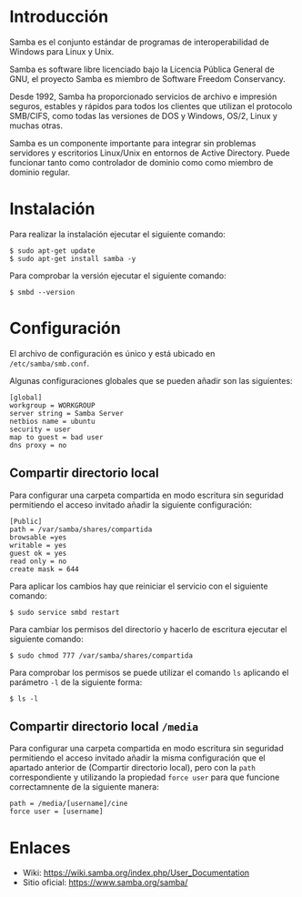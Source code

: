 # Introducción
Samba es el conjunto estándar de programas de interoperabilidad de Windows para Linux y Unix.

Samba es software libre licenciado bajo la Licencia Pública General de GNU, el proyecto Samba es miembro de Software Freedom Conservancy.

Desde 1992, Samba ha proporcionado servicios de archivo e impresión seguros, estables y rápidos para todos los clientes que utilizan el protocolo SMB/CIFS, como todas las versiones de DOS y Windows, OS/2, Linux y muchas otras.

Samba es un componente importante para integrar sin problemas servidores y escritorios Linux/Unix en entornos de Active Directory. Puede funcionar tanto como controlador de dominio como como miembro de dominio regular.

# Instalación

Para realizar la instalación ejecutar el siguiente comando:
```
$ sudo apt-get update
$ sudo apt-get install samba -y
```

Para comprobar la versión ejecutar el siguiente comando:
```
$ smbd --version
```


# Configuración
El archivo de configuración es único y está ubicado en `/etc/samba/smb.conf`.

Algunas configuraciones globales que se pueden añadir son las siguientes:
```
[global]
workgroup = WORKGROUP
server string = Samba Server
netbios name = ubuntu
security = user
map to guest = bad user
dns proxy = no
```

## Compartir directorio local

Para configurar una carpeta compartida en modo escritura sin seguridad permitiendo el acceso invitado añadir la siguiente configuración:
```
[Public]
path = /var/samba/shares/compartida
browsable =yes
writable = yes
guest ok = yes
read only = no
create mask = 644
```

Para aplicar los cambios hay que reiniciar el servicio con el siguiente comando:
```
$ sudo service smbd restart
```

Para cambiar los permisos del directorio y hacerlo de escritura ejecutar el siguiente comando:
```
$ sudo chmod 777 /var/samba/shares/compartida
```

Para comprobar los permisos se puede utilizar el comando `ls` aplicando el parámetro `-l` de la siguiente forma:
```
$ ls -l
```

## Compartir directorio local `/media`

Para configurar una carpeta compartida en modo escritura sin seguridad permitiendo el acceso invitado añadir la misma configuración 
que el apartado anterior de (Compartir directorio local), pero con la `path` correspondiente y utilizando la propiedad `force user`
para que funcione correctamnente de la siguiente manera:
```
path = /media/[username]/cine
force user = [username]
```

# Enlaces
* Wiki: https://wiki.samba.org/index.php/User_Documentation
* Sitio oficial: https://www.samba.org/samba/
